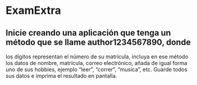 # ExamExtra

## Inicie creando una aplicación que tenga un método que se llame author1234567890, donde
los dígitos representan el número de su matrícula, incluya en ese método los datos de
nombre, matrícula, correo electrónico, añada de igual forma uno de sus hobbies, ejemplo
“leer”, “correr”, “musica”, etc. Guarde todos sus datos e imprima el resultado en pantalla.

